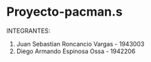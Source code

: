 # Proyecto-pacman.s
INTEGRANTES:

1. Juan Sebastian Roncancio Vargas - 1943003
2. Diego Armando Espinosa Ossa - 1942206
